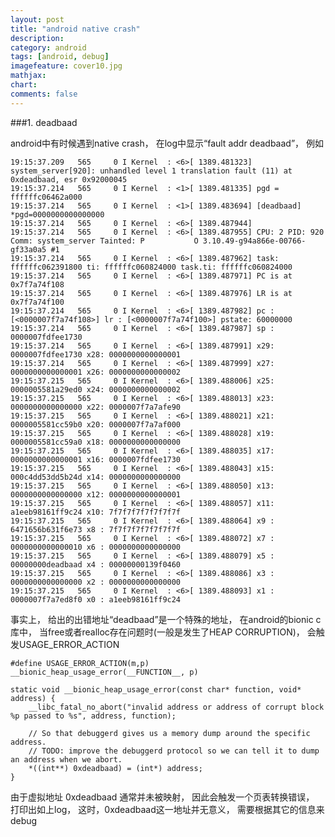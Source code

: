 ```yaml
---
layout: post
title: "android native crash"
description:
category: android
tags: [android, debug]
imagefeature: cover10.jpg
mathjax: 
chart:
comments: false
---
```


###1. deadbaad

android中有时候遇到native crash， 在log中显示“fault addr deadbaad”， 例如

	19:15:37.209   565     0 I Kernel  : <6>[ 1389.481323] system_server[920]: unhandled level 1 translation fault (11) at 0xdeadbaad, esr 0x92000045
	19:15:37.214   565     0 I Kernel  : <1>[ 1389.481335] pgd = ffffffc06462a000
	19:15:37.214   565     0 I Kernel  : <1>[ 1389.483694] [deadbaad] *pgd=0000000000000000
	19:15:37.214   565     0 I Kernel  : <6>[ 1389.487944] 
	19:15:37.214   565     0 I Kernel  : <6>[ 1389.487955] CPU: 2 PID: 920 Comm: system_server Tainted: P           O 3.10.49-g94a866e-00766-gf33a0a5 #1
	19:15:37.214   565     0 I Kernel  : <6>[ 1389.487962] task: ffffffc062391800 ti: ffffffc060824000 task.ti: ffffffc060824000
	19:15:37.214   565     0 I Kernel  : <6>[ 1389.487971] PC is at 0x7f7a74f108
	19:15:37.214   565     0 I Kernel  : <6>[ 1389.487976] LR is at 0x7f7a74f100
	19:15:37.214   565     0 I Kernel  : <6>[ 1389.487982] pc : [<0000007f7a74f108>] lr : [<0000007f7a74f100>] pstate: 60000000
	19:15:37.214   565     0 I Kernel  : <6>[ 1389.487987] sp : 0000007fdfee1730
	19:15:37.214   565     0 I Kernel  : <6>[ 1389.487991] x29: 0000007fdfee1730 x28: 0000000000000001 
	19:15:37.214   565     0 I Kernel  : <6>[ 1389.487999] x27: 0000000000000001 x26: 0000000000000002 
	19:15:37.215   565     0 I Kernel  : <6>[ 1389.488006] x25: 0000005581a29ed0 x24: 0000000000000002 
	19:15:37.215   565     0 I Kernel  : <6>[ 1389.488013] x23: 0000000000000000 x22: 0000007f7a7afe90 
	19:15:37.215   565     0 I Kernel  : <6>[ 1389.488021] x21: 0000005581cc59b0 x20: 0000007f7a7af000 
	19:15:37.215   565     0 I Kernel  : <6>[ 1389.488028] x19: 0000005581cc59a0 x18: 0000000000000000 
	19:15:37.215   565     0 I Kernel  : <6>[ 1389.488035] x17: 0000000000000001 x16: 0000007fdfee1730 
	19:15:37.215   565     0 I Kernel  : <6>[ 1389.488043] x15: 000c4dd53dd5b24d x14: 0000000000000000 
	19:15:37.215   565     0 I Kernel  : <6>[ 1389.488050] x13: 0000000000000000 x12: 0000000000000001 
	19:15:37.215   565     0 I Kernel  : <6>[ 1389.488057] x11: a1eeb98161ff9c24 x10: 7f7f7f7f7f7f7f7f 
	19:15:37.215   565     0 I Kernel  : <6>[ 1389.488064] x9 : 6471656b631f6e73 x8 : 7f7f7f7f7f7f7f7f 
	19:15:37.215   565     0 I Kernel  : <6>[ 1389.488072] x7 : 0000000000000010 x6 : 0000000000000000 
	19:15:37.215   565     0 I Kernel  : <6>[ 1389.488079] x5 : 00000000deadbaad x4 : 00000000139f0460 
	19:15:37.215   565     0 I Kernel  : <6>[ 1389.488086] x3 : 0000000000000000 x2 : 0000000000000000 
	19:15:37.215   565     0 I Kernel  : <6>[ 1389.488093] x1 : 0000007f7a7ed8f0 x0 : a1eeb98161ff9c24 

事实上， 给出的出错地址“deadbaad”是一个特殊的地址， 在android的bionic c库中， 当free或者realloc存在问题时(一般是发生了HEAP CORRUPTION)， 会触发USAGE_ERROR_ACTION

	#define USAGE_ERROR_ACTION(m,p) __bionic_heap_usage_error(__FUNCTION__, p)

	static void __bionic_heap_usage_error(const char* function, void* address) {
  		__libc_fatal_no_abort("invalid address or address of corrupt block %p passed to %s", address, function);

  		// So that debuggerd gives us a memory dump around the specific address.
  		// TODO: improve the debuggerd protocol so we can tell it to dump an address when we abort.
  		*((int**) 0xdeadbaad) = (int*) address;
	}

由于虚拟地址 0xdeadbaad 通常并未被映射， 因此会触发一个页表转换错误， 打印出如上log， 这时，0xdeadbaad这一地址并无意义， 需要根据其它的信息来debug
